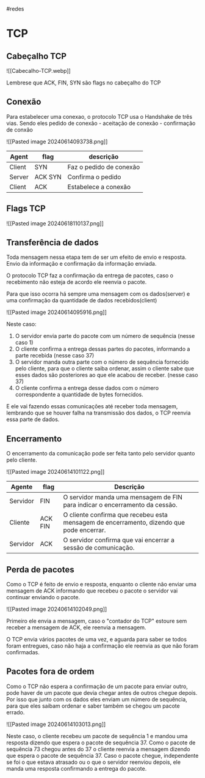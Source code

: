#redes 
# TCP

## Cabeçalho TCP

![[Cabecalho-TCP.webp]]

Lembrese que ACK, FIN, SYN são flags no cabeçalho do TCP

## Conexão

Para estabelecer uma conexao, o protocolo TCP usa o Handshake de três vias. Sendo eles pedido de conexão - aceitação de conexão - confirmação de conxão

![[Pasted image 20240614093738.png]]

| Agent  | flag    | descrição               |
| ------ | ------- | ----------------------- |
| Client | SYN     | Faz o pedido de conexão |
| Server | ACK SYN | Confirma o pedido       |
| Client | ACK     | Estabelece a conexão    |
## Flags TCP

![[Pasted image 20240618110137.png]]

## Transferência de dados

Toda mensagem nessa etapa tem de ser um efeito de envio e resposta. Envio da informação e confirmação da informação enviada.

O protocolo TCP faz a confirmação da entrega de pacotes, caso o recebimento não esteja de acordo ele reenvia o pacote.

Para que isso ocorra há sempre uma mensagem com os dados(server) e uma confirmação da quantidade de dados recebidos(client)

![[Pasted image 20240614095916.png]]

Neste caso:
1. O servidor envia parte do pacote com um número de sequência (nesse caso 1)
2. O cliente confirma a entrega dessas partes do pacotes, informando a parte recebida (nesse caso 37)
3. O servidor manda outra parte com o número de sequência fornecido pelo cliente, para que o cliente saiba ordenar, assim o cliente sabe que esses dados são posteriores ao que ele acabou de receber. (nesse caso 37)
4. O cliente confirma a entrega desse dados com o número correspondente a quantidade de bytes fornecidos.

E ele vai fazendo essas comunicações até receber toda mensagem, lembrando que se houver falha na transmissão dos dados, o TCP reenvia essa parte de dados.

## Encerramento

O encerramento da comunicação pode ser feita tanto pelo servidor quanto pelo cliente.

![[Pasted image 20240614101122.png]]


| Agente   | flag    | Descrição                                                                                |
| -------- | ------- | ---------------------------------------------------------------------------------------- |
| Servidor | FIN     | O servidor manda uma mensagem de FIN para indicar o encerramento da cessão.              |
| Cliente  | ACK FIN | O cliente confirma que recebeu esta mensagem de encerramento, dizendo que pode encerrar. |
| Servidor | ACK     | O servidor confirma que vai encerrar a sessão de comunicação.                            |

## Perda de pacotes

Como o TCP é feito de envio e resposta, enquanto o cliente não enviar uma mensagem de ACK informando que recebeu o pacote o servidor vai continuar enviando o pacote.

![[Pasted image 20240614102049.png]]

Primeiro ele envia a mensagem, caso o "contador do TCP" estoure sem receber a mensagem de ACK, ele reenvia a mensagem.

O TCP envia vários pacotes de uma vez, e aguarda para saber se todos foram entregues, caso não haja a confirmação ele reenvia as que não foram confirmadas.

## Pacotes fora de ordem

Como o TCP não espera a confirmação de um pacote para enviar outro, pode haver de um pacote que devia chegar antes de outros chegue depois. Por isso que junto com os dados eles enviam um número de sequência, para que eles saibam ordenar e saber também se chegou um pacote errado.

![[Pasted image 20240614103013.png]]

Neste caso, o cliente recebeu um pacote de sequência 1 e mandou uma resposta dizendo que espera o pacote de sequência 37. Como o pacote de sequência 73 chegou antes do 37 o cliente reenvia a mensagem dizendo que espera o pacote de sequência 37. Caso o pacote chegue, independente se foi o que estava atrasado ou o que o servidor reenviou depois, ele manda uma resposta confirmando a entrega do pacote.